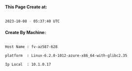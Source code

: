 
   
#### This Page Create at:

```bash

2023-10-08 - 05:37:40 UTC

```

#### Create By Machine:

```bash

Host Name : fv-az587-628

platform  : Linux-6.2.0-1012-azure-x86_64-with-glibc2.35

Ip Local  : 10.1.0.17

```

